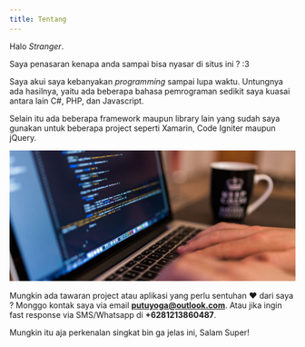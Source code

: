 ```yaml
---
title: Tentang
---
```

Halo *Stranger*.

Saya penasaran kenapa anda sampai bisa nyasar di situs ini ? :3

Saya akui saya kebanyakan *programming* sampai lupa waktu. Untungnya ada hasilnya, yaitu ada beberapa bahasa pemrograman sedikit saya kuasai antara lain C#, PHP, dan Javascript. 

Selain itu ada beberapa framework maupun library lain yang sudah saya gunakan untuk beberapa project seperti Xamarin, Code Igniter maupun jQuery. 

![do programming](https://raw.githubusercontent.com/putuyoga/putuyoga.github.io/master/assets/images/code_laptop.jpg)

Mungkin ada tawaran project atau aplikasi yang perlu sentuhan ♥ dari saya ? Monggo kontak saya via email **putuyoga@outlook.com**. Atau jika ingin fast response via SMS/Whatsapp di **+6281213860487**.

Mungkin itu aja perkenalan singkat bin ga jelas ini,
Salam Super!
